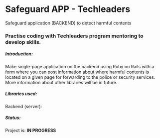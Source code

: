 # Safeguard APP - Techleaders
Safeguard application (BACKEND) to detect harmful contents

### Practise coding with Techleaders program mentoring to develop skills.

##### Introduction:
Make single-page application on the backend using Ruby on Rails with a form where you can post information about where harmful contents is located on a given page for forwarding to the police or security services. More information about other libraries will be in future.

##### Libraries used:
Backend (server):

##### Status:
Project is: **IN PROGRESS**



